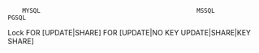         MYSQL                                           MSSQL                                          PGSQL
Lock    FOR [UPDATE|SHARE]                                                                             FOR [UPDATE|NO KEY UPDATE|SHARE|KEY SHARE]
